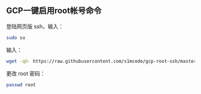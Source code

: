 ## GCP一键启用root帐号命令

登陆网页版 ssh，输入： 

```sh
sudo su
```

输入：

```sh
wget -qO- https://raw.githubusercontent.com/s1mcode/gcp-root-ssh/master/gcp-root-ssh.sh | bash
```

更改 root 密码：

```sh
passwd root
```

